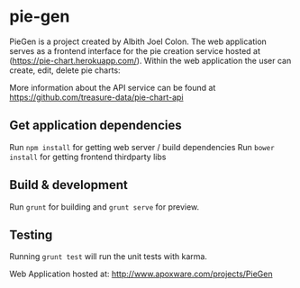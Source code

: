 # pie-gen

PieGen is a project created by Albith Joel Colon. 
The web application serves as a frontend interface for the pie creation service hosted at (https://pie-chart.herokuapp.com/). 
Within the web application the user can create, edit, delete pie charts:

More information about the API service can be found at https://github.com/treasure-data/pie-chart-api 

## Get application dependencies

Run `npm install` for getting web server / build dependencies
Run `bower install` for getting frontend thirdparty libs

## Build & development

Run `grunt` for building and `grunt serve` for preview.

## Testing

Running `grunt test` will run the unit tests with karma.

Web Application hosted at: http://www.apoxware.com/projects/PieGen
